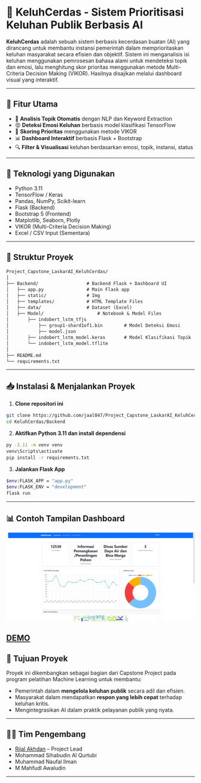 # 💬 KeluhCerdas - Sistem Prioritisasi Keluhan Publik Berbasis AI

**KeluhCerdas** adalah sebuah sistem berbasis kecerdasan buatan (AI) yang dirancang untuk membantu instansi pemerintah dalam memprioritaskan keluhan masyarakat secara efisien dan objektif. Sistem ini menganalisis isi keluhan menggunakan pemrosesan bahasa alami untuk mendeteksi topik dan emosi, lalu menghitung skor prioritas menggunakan metode Multi-Criteria Decision Making (VIKOR). Hasilnya disajikan melalui dashboard visual yang interaktif.

---

## 🚀 Fitur Utama

- 📌 **Analisis Topik Otomatis** dengan NLP dan Keyword Extraction
- 😡 **Deteksi Emosi Keluhan** berbasis model klasifikasi TensorFlow
- 🧮 **Skoring Prioritas** menggunakan metode VIKOR
- 📊 **Dashboard Interaktif** berbasis Flask + Bootstrap
- 🔍 **Filter & Visualisasi** keluhan berdasarkan emosi, topik, instansi, status

---

## 🧠 Teknologi yang Digunakan

- Python 3.11
- TensorFlow / Keras
- Pandas, NumPy, Scikit-learn
- Flask (Backend)
- Bootstrap 5 (Frontend)
- Matplotlib, Seaborn, Plotly
- VIKOR (Multi-Criteria Decision Making)
- Excel / CSV Input (Sementara)

---

## 📂 Struktur Proyek

```
Project_Capstone_LaskarAI_KeluhCerdas/
│
├── Backend/                  # Backend Flask + Dashboard UI
│   ├── app.py                # Main Flask app
│   ├── static/               # Img
│   ├── templates/            # HTML Template Files
│   ├── data/                 # Dataset (Excel)
│   ├── Model/                    # Notebook & Model Files
│       ├── indobert_lstm_tfjs
│           ├── group1-shard1of1.bin        # Model Deteksi Emosi
│           ├── model.json
│       ├── indobert_lstm_model.keras       # Model Klasifikasi Topik      
│       └── indobert_lstm_model.tflite
│
├── README.md
└── requirements.txt
```

---

## 📥 Instalasi & Menjalankan Proyek

1. **Clone repositori ini**
```bash
git clone https://github.com/jaal047/Project_Capstone_LaskarAI_KeluhCerdas-.git
cd KeluhCerdas/Backend
```

2. **Aktifkan Python 3.11 dan install dependensi**
```bash
py -3.11 -m venv venv
venv\Scripts\activate
pip install -r requirements.txt
```

3. **Jalankan Flask App**
```bash
$env:FLASK_APP = "app.py"
$env:FLASK_ENV = "development"
flask run
```

---

## 📊 Contoh Tampilan Dashboard

![Contoh Dashboard](https://raw.githubusercontent.com/jaal047/Project_Capstone_LaskarAI_KeluhCerdas-/refs/heads/main/Backend/static/img/Tampilan_Dashboard-Preview.png)

[**DEMO**](https://alqurtubi17-keluhcerdas.hf.space/) 
---

## 🎯 Tujuan Proyek

Proyek ini dikembangkan sebagai bagian dari Capstone Project pada program pelatihan Machine Learning untuk membantu:

- Pemerintah dalam **mengelola keluhan publik** secara adil dan efisien.
- Masyarakat dalam mendapatkan **respon yang lebih cepat** terhadap keluhan kritis.
- Mengintegrasikan AI dalam praktik pelayanan publik yang nyata.

---

## 🧑‍💻 Tim Pengembang

- [Rijal Akhdan](https://github.com/jaal047) – Project Lead
- Mohammad Sihabudin Al Qurtubi 
- Muhammad Naufal Ilman
- M Mahfudl Awaludin

---
